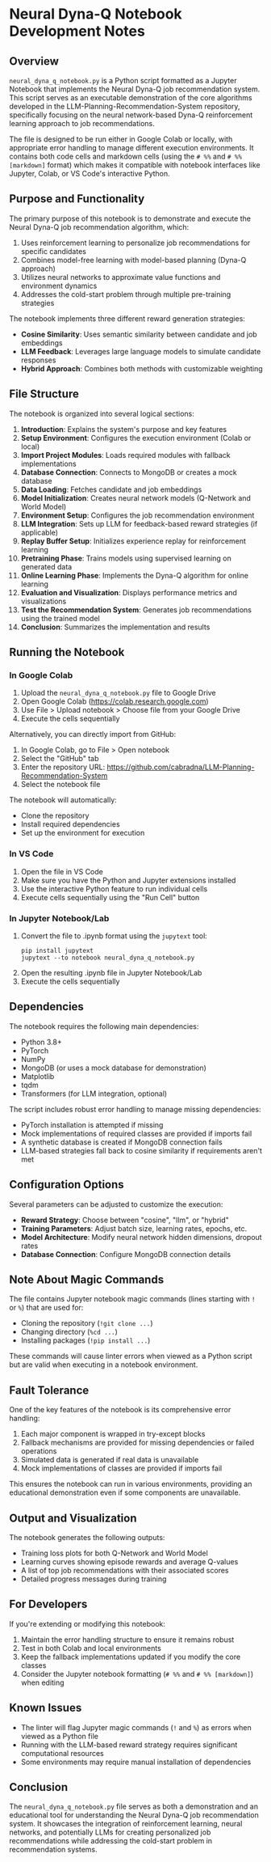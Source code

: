 # Neural Dyna-Q Notebook Development Notes

## Overview

`neural_dyna_q_notebook.py` is a Python script formatted as a Jupyter Notebook that implements the Neural Dyna-Q job recommendation system. This script serves as an executable demonstration of the core algorithms developed in the LLM-Planning-Recommendation-System repository, specifically focusing on the neural network-based Dyna-Q reinforcement learning approach to job recommendations.

The file is designed to be run either in Google Colab or locally, with appropriate error handling to manage different execution environments. It contains both code cells and markdown cells (using the `# %%` and `# %% [markdown]` format) which makes it compatible with notebook interfaces like Jupyter, Colab, or VS Code's interactive Python.

## Purpose and Functionality

The primary purpose of this notebook is to demonstrate and execute the Neural Dyna-Q job recommendation algorithm, which:

1. Uses reinforcement learning to personalize job recommendations for specific candidates
2. Combines model-free learning with model-based planning (Dyna-Q approach)
3. Utilizes neural networks to approximate value functions and environment dynamics
4. Addresses the cold-start problem through multiple pre-training strategies

The notebook implements three different reward generation strategies:
- **Cosine Similarity**: Uses semantic similarity between candidate and job embeddings
- **LLM Feedback**: Leverages large language models to simulate candidate responses
- **Hybrid Approach**: Combines both methods with customizable weighting

## File Structure

The notebook is organized into several logical sections:

1. **Introduction**: Explains the system's purpose and key features
2. **Setup Environment**: Configures the execution environment (Colab or local)
3. **Import Project Modules**: Loads required modules with fallback implementations
4. **Database Connection**: Connects to MongoDB or creates a mock database
5. **Data Loading**: Fetches candidate and job embeddings
6. **Model Initialization**: Creates neural network models (Q-Network and World Model)
7. **Environment Setup**: Configures the job recommendation environment
8. **LLM Integration**: Sets up LLM for feedback-based reward strategies (if applicable)
9. **Replay Buffer Setup**: Initializes experience replay for reinforcement learning
10. **Pretraining Phase**: Trains models using supervised learning on generated data
11. **Online Learning Phase**: Implements the Dyna-Q algorithm for online learning
12. **Evaluation and Visualization**: Displays performance metrics and visualizations
13. **Test the Recommendation System**: Generates job recommendations using the trained model
14. **Conclusion**: Summarizes the implementation and results

## Running the Notebook

### In Google Colab

1. Upload the `neural_dyna_q_notebook.py` file to Google Drive
2. Open Google Colab (https://colab.research.google.com)
3. Use File > Upload notebook > Choose file from your Google Drive
4. Execute the cells sequentially

Alternatively, you can directly import from GitHub:
1. In Google Colab, go to File > Open notebook
2. Select the "GitHub" tab
3. Enter the repository URL: https://github.com/cabradna/LLM-Planning-Recommendation-System
4. Select the notebook file

The notebook will automatically:
- Clone the repository
- Install required dependencies
- Set up the environment for execution

### In VS Code

1. Open the file in VS Code
2. Make sure you have the Python and Jupyter extensions installed
3. Use the interactive Python feature to run individual cells
4. Execute cells sequentially using the "Run Cell" button

### In Jupyter Notebook/Lab

1. Convert the file to .ipynb format using the `jupytext` tool:
   ```
   pip install jupytext
   jupytext --to notebook neural_dyna_q_notebook.py
   ```
2. Open the resulting .ipynb file in Jupyter Notebook/Lab
3. Execute the cells sequentially

## Dependencies

The notebook requires the following main dependencies:
- Python 3.8+
- PyTorch
- NumPy
- MongoDB (or uses a mock database for demonstration)
- Matplotlib
- tqdm
- Transformers (for LLM integration, optional)

The script includes robust error handling to manage missing dependencies:
- PyTorch installation is attempted if missing
- Mock implementations of required classes are provided if imports fail
- A synthetic database is created if MongoDB connection fails
- LLM-based strategies fall back to cosine similarity if requirements aren't met

## Configuration Options

Several parameters can be adjusted to customize the execution:

- **Reward Strategy**: Choose between "cosine", "llm", or "hybrid"
- **Training Parameters**: Adjust batch size, learning rates, epochs, etc.
- **Model Architecture**: Modify neural network hidden dimensions, dropout rates
- **Database Connection**: Configure MongoDB connection details

## Note About Magic Commands

The file contains Jupyter notebook magic commands (lines starting with `!` or `%`) that are used for:
- Cloning the repository (`!git clone ...`)
- Changing directory (`%cd ...`)
- Installing packages (`!pip install ...`)

These commands will cause linter errors when viewed as a Python script but are valid when executing in a notebook environment.

## Fault Tolerance

One of the key features of the notebook is its comprehensive error handling:

1. Each major component is wrapped in try-except blocks
2. Fallback mechanisms are provided for missing dependencies or failed operations
3. Simulated data is generated if real data is unavailable
4. Mock implementations of classes are provided if imports fail

This ensures the notebook can run in various environments, providing an educational demonstration even if some components are unavailable.

## Output and Visualization

The notebook generates the following outputs:
- Training loss plots for both Q-Network and World Model
- Learning curves showing episode rewards and average Q-values
- A list of top job recommendations with their associated scores
- Detailed progress messages during training

## For Developers

If you're extending or modifying this notebook:

1. Maintain the error handling structure to ensure it remains robust
2. Test in both Colab and local environments
3. Keep the fallback implementations updated if you modify the core classes
4. Consider the Jupyter notebook formatting (`# %%` and `# %% [markdown]`) when editing

## Known Issues

- The linter will flag Jupyter magic commands (`!` and `%`) as errors when viewed as a Python file
- Running with the LLM-based reward strategy requires significant computational resources
- Some environments may require manual installation of dependencies

## Conclusion

The `neural_dyna_q_notebook.py` file serves as both a demonstration and an educational tool for understanding the Neural Dyna-Q job recommendation system. It showcases the integration of reinforcement learning, neural networks, and potentially LLMs for creating personalized job recommendations while addressing the cold-start problem in recommendation systems. 